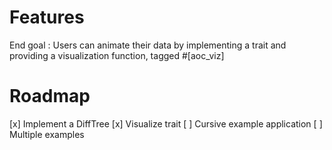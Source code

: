 # Features

End goal : Users can animate their data by implementing a trait and providing a visualization function, tagged #[aoc_viz]  

# Roadmap 

[x] Implement a DiffTree 
[x] Visualize trait 
[ ] Cursive example application
[ ] Multiple examples 